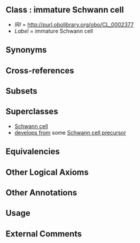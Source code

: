 
## Class : immature Schwann cell

 * *IRI* = http://purl.obolibrary.org/obo/CL_0002377
 * *Label* = immature Schwann cell

## Synonyms


## Cross-references


## Subsets


## Superclasses

 * [Schwann cell](../../CL/73/CL_0002573.md)
 * [develops from](../../RO/02/RO_0002202.md) some [Schwann cell precursor](../../CL/75/CL_0002375.md)

## Equivalencies


## Other Logical Axioms


## Other Annotations


## Usage


## External Comments

